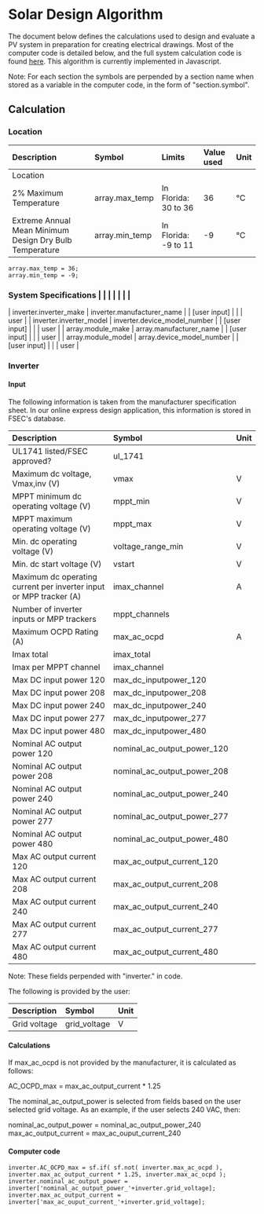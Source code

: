 # Solar Design Algorithm

The document below defines the calculations used to design and evaluate a PV system in preparation for creating electrical drawings.
Most of the computer code is detailed below, and the full system calculation code is found [here](https://github.com/kshowalter/SPD_server/blob/master/lib/calculate_system.js). This algorithm is currently implemented in Javascript.

Note: For each section the symbols are perpended by a section name when stored as a variable in the computer code, in the form of "section.symbol".

## Calculation

### Location

| Description                                             | Symbol         | Limits               | Value used | Unit |
|:--------------------------------------------------------|:---------------|:---------------------|:-----------|:-----|
| Location                                                |                |                      |            |      |
| 2% Maximum Temperature                                  | array.max_temp | In Florida: 30 to 36 | 36         | °C   |
| Extreme Annual Mean Minimum Design Dry Bulb Temperature | array.min_temp | In Florida: -9 to 11 | -9         | °C   |

    array.max_temp = 36;
    array.min_temp = -9;



### System Specifications                                   |                              |                      |                             |      |      |       |

| inverter.inverter_make                                  | inverter.manufacturer_name   |                      | [user input]                |      |      | user  |
| inverter.inverter_model                                 | inverter.device_model_number |                      | [user input]                |      |      | user  |
| array.module_make                                       | array.manufacturer_name      |                      | [user input]                |      |      | user  |
| array.module_model                                      | array.device_model_number    |                      | [user input]                |      |      | user  |




### Inverter

#### Input

The following information is taken from the manufacturer specification sheet. In our online express design application, this information is stored in FSEC's database.

| Description                                                        | Symbol                      | Unit |
|:-------------------------------------------------------------------|:----------------------------|:-----|
| UL1741 listed/FSEC approved?                                       | ul_1741                     |      |
| Maximum dc voltage, Vmax,inv (V)                                   | vmax                        | V    |
| MPPT minimum dc operating voltage (V)                              | mppt_min                    | V    |
| MPPT maximum operating voltage (V)                                 | mppt_max                    | V    |
| Min. dc operating voltage (V)                                      | voltage_range_min           | V    |
| Min. dc start voltage (V)                                          | vstart                      | V    |
| Maximum dc operating current per inverter input or MPP tracker (A) | imax_channel                | A    |
| Number of inverter inputs or MPP trackers                          | mppt_channels               |      |
| Maximum OCPD Rating (A)                                            | max_ac_ocpd                 | A    |
| Imax total                                                         | imax_total                  |      |
| Imax per MPPT channel                                              | imax_channel                |      |
| Max DC input power 120                                             | max_dc_inputpower_120       |      |
| Max DC input power 208                                             | max_dc_inputpower_208       |      |
| Max DC input power 240                                             | max_dc_inputpower_240       |      |
| Max DC input power 277                                             | max_dc_inputpower_277       |      |
| Max DC input power 480                                             | max_dc_inputpower_480       |      |
| Nominal AC output power 120                                        | nominal_ac_output_power_120 |      |
| Nominal AC output power 208                                        | nominal_ac_output_power_208 |      |
| Nominal AC output power 240                                        | nominal_ac_output_power_240 |      |
| Nominal AC output power 277                                        | nominal_ac_output_power_277 |      |
| Nominal AC output power 480                                        | nominal_ac_output_power_480 |      |
| Max AC output current 120                                          | max_ac_output_current_120   |      |
| Max AC output current 208                                          | max_ac_output_current_208   |      |
| Max AC output current 240                                          | max_ac_output_current_240   |      |
| Max AC output current 277                                          | max_ac_output_current_277   |      |
| Max AC output current 480                                          | max_ac_output_current_480   |      |
Note: These fields perpended with "inverter." in code.

The following is provided by the user:

| Description  | Symbol       | Unit |
|:-------------|:-------------|:-----|
| Grid voltage | grid_voltage | V    |

#### Calculations

If max_ac_ocpd is not provided by the manufacturer, it is calculated as follows:

AC_OCPD_max = max_ac_output_current * 1.25

The nominal_ac_output_power is selected from fields based on the user selected grid voltage. As an example, if the user selects 240 VAC, then:

  nominal_ac_output_power = nominal_ac_output_power_240
  max_ac_output_current = max_ac_ouput_current_240

#### Computer code

    inverter.AC_OCPD_max = sf.if( sf.not( inverter.max_ac_ocpd ), inverter.max_ac_output_current * 1.25, inverter.max_ac_ocpd );
    inverter.nominal_ac_output_power = inverter['nominal_ac_output_power_'+inverter.grid_voltage];
    inverter.max_ac_output_current = inverter['max_ac_ouput_current_'+inverter.grid_voltage];

